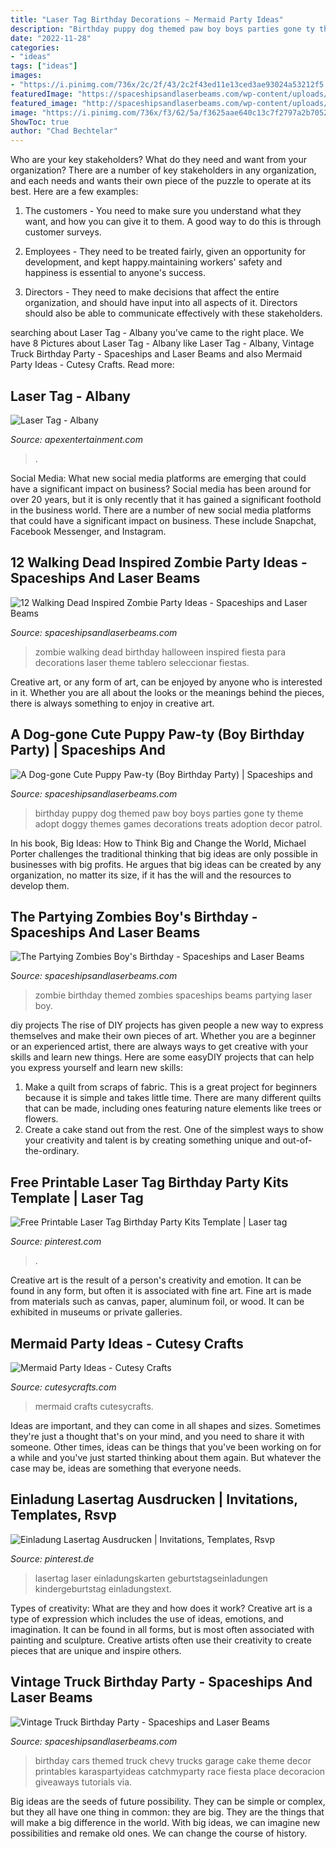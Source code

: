 ```yaml
---
title: "Laser Tag Birthday Decorations ~ Mermaid Party Ideas"
description: "Birthday puppy dog themed paw boy boys parties gone ty theme adopt doggy themes games decorations treats adoption decor patrol"
date: "2022-11-28"
categories:
- "ideas"
tags: ["ideas"]
images:
- "https://i.pinimg.com/736x/2c/2f/43/2c2f43ed11e13ced3ae93024a53212f5.jpg"
featuredImage: "https://spaceshipsandlaserbeams.com/wp-content/uploads/2015/09/walking-dead-zombie-party-ideas.jpg"
featured_image: "http://spaceshipsandlaserbeams.com/wp-content/uploads/2015/09/puppy-birthday-party-ideas-for-boys.jpg.jpg"
image: "https://i.pinimg.com/736x/f3/62/5a/f3625aae640c13c7f2797a2b70526af5.jpg"
ShowToc: true
author: "Chad Bechtelar"
---
```



Who are your key stakeholders? What do they need and want from your organization?
There are a number of key stakeholders in any organization, and each needs and wants their own piece of the puzzle to operate at its best. Here are a few examples:
1. The customers - You need to make sure you understand what they want, and how you can give it to them. A good way to do this is through customer surveys.

2. Employees - They need to be treated fairly, given an opportunity for development, and kept happy.maintaining workers' safety and happiness is essential to anyone's success.

3. Directors - They need to make decisions that affect the entire organization, and should have input into all aspects of it. Directors should also be able to communicate effectively with these stakeholders.

	

		
searching about Laser Tag - Albany you've came to the right place. We have 8 Pictures about Laser Tag - Albany like Laser Tag - Albany, Vintage Truck Birthday Party - Spaceships and Laser Beams and also Mermaid Party Ideas - Cutesy Crafts. Read more:
		
    
## Laser Tag - Albany

<img loading=lazy src="https://www.apexentertainment.com/albany/wp-content/uploads/sites/7/2020/01/DSC_8382-1024x684.jpg" onerror="this.onerror=null;this.src='https://tse4.mm.bing.net/th?id=OIP.Y4y_CS6Dzzsj6_f5mBN2wwHaE8&amp;pid=15.1';" alt="Laser Tag - Albany">

_Source: apexentertainment.com_

>. 

	

Social Media: What new social media platforms are emerging that could have a significant impact on business?
Social media has been around for over 20 years, but it is only recently that it has gained a significant foothold in the business world. There are a number of new social media platforms that could have a significant impact on business. These include Snapchat, Facebook Messenger, and Instagram.

    
## 12 Walking Dead Inspired Zombie Party Ideas - Spaceships And Laser Beams

<img loading=lazy src="https://spaceshipsandlaserbeams.com/wp-content/uploads/2015/09/walking-dead-zombie-party-ideas.jpg" onerror="this.onerror=null;this.src='https://tse2.mm.bing.net/th?id=OIP.XUBXeJwFo4yVO8kC4RzrMwHaLH&amp;pid=15.1';" alt="12 Walking Dead Inspired Zombie Party Ideas - Spaceships and Laser Beams">

_Source: spaceshipsandlaserbeams.com_

>zombie walking dead birthday halloween inspired fiesta para decorations laser theme tablero seleccionar fiestas. 

	

Creative art, or any form of art, can be enjoyed by anyone who is interested in it. Whether you are all about the looks or the meanings behind the pieces, there is always something to enjoy in creative art.

    
## A Dog-gone Cute Puppy Paw-ty (Boy Birthday Party) | Spaceships And

<img loading=lazy src="http://spaceshipsandlaserbeams.com/wp-content/uploads/2015/09/puppy-birthday-party-ideas-for-boys.jpg.jpg" onerror="this.onerror=null;this.src='https://tse3.mm.bing.net/th?id=OIP.CPJCn6r_CaEiEQaWsE2QEAHaLH&amp;pid=15.1';" alt="A Dog-gone Cute Puppy Paw-ty (Boy Birthday Party) | Spaceships and">

_Source: spaceshipsandlaserbeams.com_

>birthday puppy dog themed paw boy boys parties gone ty theme adopt doggy themes games decorations treats adoption decor patrol. 

	

In his book, Big Ideas: How to Think Big and Change the World, Michael Porter challenges the traditional thinking that big ideas are only possible in businesses with big profits. He argues that big ideas can be created by any organization, no matter its size, if it has the will and the resources to develop them.

    
## The Partying Zombies Boy&#039;s Birthday - Spaceships And Laser Beams

<img loading=lazy src="http://spaceshipsandlaserbeams.com/wp-content/uploads/2013/06/Zombie-Themed-Birthday-Party-Marshmallow-Ideas.jpg" onerror="this.onerror=null;this.src='https://tse3.mm.bing.net/th?id=OIP.pf59Qhptap6xeHGRpZUDBwHaJ4&amp;pid=15.1';" alt="The Partying Zombies Boy&#039;s Birthday - Spaceships and Laser Beams">

_Source: spaceshipsandlaserbeams.com_

>zombie birthday themed zombies spaceships beams partying laser boy. 

	

diy projects
The rise of DIY projects has given people a new way to express themselves and make their own pieces of art. Whether you are a beginner or an experienced artist, there are always ways to get creative with your skills and learn new things. Here are some easyDIY projects that can help you express yourself and learn new skills:
1) Make a quilt from scraps of fabric. This is a great project for beginners because it is simple and takes little time. There are many different quilts that can be made, including ones featuring nature elements like trees or flowers.
2) Create a cake stand out from the rest. One of the simplest ways to show your creativity and talent is by creating something unique and out-of-the-ordinary.

    
## Free Printable Laser Tag Birthday Party Kits Template | Laser Tag

<img loading=lazy src="https://i.pinimg.com/736x/2c/2f/43/2c2f43ed11e13ced3ae93024a53212f5.jpg" onerror="this.onerror=null;this.src='https://tse1.mm.bing.net/th?id=OIP.uLrYBIgf5TDVso8pdfbH1wHaKX&amp;pid=15.1';" alt="Free Printable Laser Tag Birthday Party Kits Template | Laser tag">

_Source: pinterest.com_

>. 

	

Creative art is the result of a person's creativity and emotion. It can be found in any form, but often it is associated with fine art. Fine art is made from materials such as canvas, paper, aluminum foil, or wood. It can be exhibited in museums or private galleries.

    
## Mermaid Party Ideas - Cutesy Crafts

<img loading=lazy src="http://cutesycrafts.com/wp-content/uploads/2017/08/mermaid-party-ideas.jpg" onerror="this.onerror=null;this.src='https://tse2.mm.bing.net/th?id=OIP.rmtjmU0fQ-7tpMPTGLp2mQHaKc&amp;pid=15.1';" alt="Mermaid Party Ideas - Cutesy Crafts">

_Source: cutesycrafts.com_

>mermaid crafts cutesycrafts. 

	

Ideas are important, and they can come in all shapes and sizes. Sometimes they're just a thought that's on your mind, and you need to share it with someone. Other times, ideas can be things that you've been working on for a while and you've just started thinking about them again. But whatever the case may be, ideas are something that everyone needs.

    
## Einladung Lasertag Ausdrucken | Invitations, Templates, Rsvp

<img loading=lazy src="https://i.pinimg.com/736x/f3/62/5a/f3625aae640c13c7f2797a2b70526af5.jpg" onerror="this.onerror=null;this.src='https://tse2.mm.bing.net/th?id=OIP.L1LpdB4QeBV0iPVouDy9RwHaJc&amp;pid=15.1';" alt="Einladung Lasertag Ausdrucken | Invitations, Templates, Rsvp">

_Source: pinterest.de_

>lasertag laser einladungskarten geburtstagseinladungen kindergeburtstag einladungstext. 

	

Types of creativity: What are they and how does it work?
Creative art is a type of expression which includes the use of ideas, emotions, and imagination. It can be found in all forms, but is most often associated with painting and sculpture. Creative artists often use their creativity to create pieces that are unique and inspire others.

    
## Vintage Truck Birthday Party - Spaceships And Laser Beams

<img loading=lazy src="http://spaceshipsandlaserbeams.com/wp-content/uploads/2015/09/Vintage-Car-Themed-Birthday-Party-Place-Setting-Ideas-650x975.jpg" onerror="this.onerror=null;this.src='https://tse3.mm.bing.net/th?id=OIP.Pgu8QTO8yFYKrdA1gQySAgHaLH&amp;pid=15.1';" alt="Vintage Truck Birthday Party - Spaceships and Laser Beams">

_Source: spaceshipsandlaserbeams.com_

>birthday cars themed truck chevy trucks garage cake theme decor printables karaspartyideas catchmyparty race fiesta place decoracion giveaways tutorials via. 

	

Big ideas are the seeds of future possibility. They can be simple or complex, but they all have one thing in common: they are big. They are the things that will make a big difference in the world. With big ideas, we can imagine new possibilities and remake old ones. We can change the course of history.

